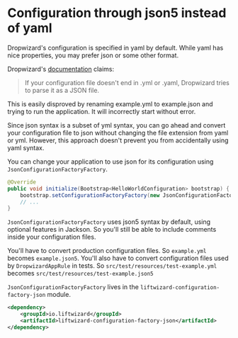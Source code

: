 # Configuration through json5 instead of yaml
 
Dropwizard's configuration is specified in yaml by default. While yaml has nice properties, you may prefer json or some other format.
 
Dropwizard's [documentation](https://www.dropwizard.io/en/latest/manual/core.html#configuration) claims:
 
> If your configuration file doesn't end in .yml or .yaml, Dropwizard tries to parse it as a JSON file.
 
This is easily disproved by renaming example.yml to example.json and trying to run the application. It will incorrectly start without error.
 
Since json syntax is a subset of yml syntax, you can go ahead and convert your configuration file to json without changing the file extension from yaml or yml. However, this approach doesn't prevent you from accidentally using yaml syntax.
 
You can change your application to use json for its configuration using `JsonConfigurationFactoryFactory`.
 
```java
@Override
public void initialize(Bootstrap<HelloWorldConfiguration> bootstrap) {
    bootstrap.setConfigurationFactoryFactory(new JsonConfigurationFactoryFactory<>());
    // ...
}
```

`JsonConfigurationFactoryFactory` uses json5 syntax by default, using optional features in Jackson. So you'll still be able to include comments inside your configuration files.
 
You'll have to convert production configuration files. So `example.yml` becomes `example.json5`. You'll also have to convert configuration files used by `DropwizardAppRule` in tests. So `src/test/resources/test-example.yml` becomes `src/test/resources/test-example.json5`

`JsonConfigurationFactoryFactory` lives in the `liftwizard-configuration-factory-json` module.

```xml
<dependency>
    <groupId>io.liftwizard</groupId>
    <artifactId>liftwizard-configuration-factory-json</artifactId>
</dependency>
```
